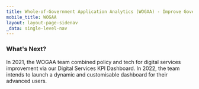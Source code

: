 ```yaml
---
title: Whole-of-Government Application Analytics (WOGAA) - Improve Government Services with Data
mobile_title: WOGAA
layout: layout-page-sidenav
_data: single-level-nav
---
```


### What's Next?

In 2021, the WOGAA team combined policy and tech for digital services improvement via our Digital Services KPI Dashboard. In 2022, the team intends to launch a dynamic and customisable dashboard for their advanced users.
